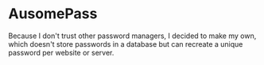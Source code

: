 # AusomePass

Because I don't trust other password managers, I decided to make my own, which doesn't store passwords in a database but can recreate a unique password per website or server.

